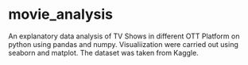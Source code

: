 # movie_analysis
An explanatory data analysis of TV Shows in different OTT Platform on  python using pandas and numpy. Visualiization were carried out using seaborn and matplot. The dataset was taken from Kaggle. 
